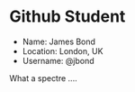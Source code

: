 # Github Student

* Name: James Bond
* Location: London, UK
* Username: @jbond

What a spectre ....
